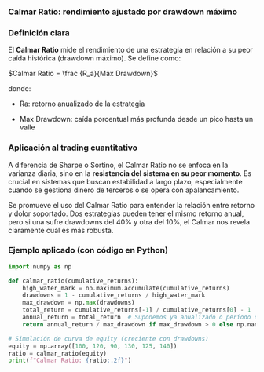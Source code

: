 ### Calmar Ratio: rendimiento ajustado por drawdown máximo

### **Definición clara**

El **Calmar Ratio** mide el rendimiento de una estrategia en relación a su peor caída histórica (drawdown máximo). Se define como:

$Calmar Ratio = \frac {R_a}{Max Drawdown}​​$

donde:

* Ra​: retorno anualizado de la estrategia

* Max Drawdown: caída porcentual más profunda desde un pico hasta un valle

### **Aplicación al trading cuantitativo**

A diferencia de Sharpe o Sortino, el Calmar Ratio no se enfoca en la varianza diaria, sino en la **resistencia del sistema en su peor momento**. Es crucial en sistemas que buscan estabilidad a largo plazo, especialmente cuando se gestiona dinero de terceros o se opera con apalancamiento.

Se promueve el uso del Calmar Ratio para entender la relación entre retorno y dolor soportado. Dos estrategias pueden tener el mismo retorno anual, pero si una sufre drawdowns del 40% y otra del 10%, el Calmar nos revela claramente cuál es más robusta.

### **Ejemplo aplicado (con código en Python)**

```python
import numpy as np

def calmar_ratio(cumulative_returns):
    high_water_mark = np.maximum.accumulate(cumulative_returns)
    drawdowns = 1 - cumulative_returns / high_water_mark
    max_drawdown = np.max(drawdowns)
    total_return = cumulative_returns[-1] / cumulative_returns[0] - 1
    annual_return = total_return  # Suponemos ya anualizado o período de 1 año
    return annual_return / max_drawdown if max_drawdown > 0 else np.nan

# Simulación de curva de equity (creciente con drawdowns)
equity = np.array([100, 120, 90, 130, 125, 140])
ratio = calmar_ratio(equity)
print(f"Calmar Ratio: {ratio:.2f}")
```

